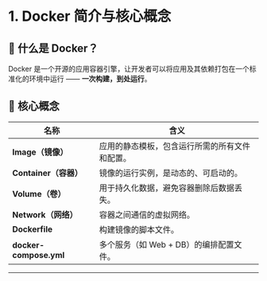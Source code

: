 # 1. Docker 简介与核心概念

## 📌 什么是 Docker？

Docker 是一个开源的应用容器引擎，让开发者可以将应用及其依赖打包在一个标准化的环境中运行 —— **一次构建，到处运行**。

## 🧩 核心概念

| 名称 | 含义 |
|------|------|
| **Image（镜像）** | 应用的静态模板，包含运行所需的所有文件和配置。 |
| **Container（容器）** | 镜像的运行实例，是动态的、可启动的。 |
| **Volume（卷）** | 用于持久化数据，避免容器删除后数据丢失。 |
| **Network（网络）** | 容器之间通信的虚拟网络。 |
| **Dockerfile** | 构建镜像的脚本文件。 |
| **docker-compose.yml** | 多个服务（如 Web + DB）的编排配置文件。 |

---
